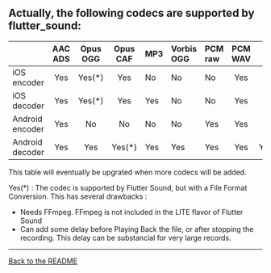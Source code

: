 ## Actually, the following codecs are supported by flutter_sound:

|                 | AAC ADS | Opus OGG | Opus CAF | MP3 | Vorbis OGG | PCM raw| PCM WAV | PCM AIFF | PCM CAF | FLAC | AAC MP4 |
| :-------------- | :-----: | :------: | :------: | :-- | :--------- | :--    | :-----: | :------: | :-----: | :--: | :-----: |
| iOS encoder     | Yes     |   Yes(*) | Yes      | No  | No         | No     | Yes     | No       | Yes     | Yes  | Yes     |
| iOS decoder     | Yes     |   Yes(*) | Yes      | Yes | No         | No     | Yes     | Yes      | Yes     | Yes  | Yes     |
| Android encoder | Yes     |   No     | No       | No  | No         | Yes    | Yes     | No       | No      | No   | No      |
| Android decoder | Yes     |   Yes    | Yes(*)   | Yes | Yes        | Yes    | Yes     | Yes(*)   | Yes(*)  | Yes  | Yes     |

This table will eventually be upgrated when more codecs will be added.

Yes(*) : The codec is supported by Flutter Sound, but with a File Format Conversion. This has several drawbacks :
- Needs FFmpeg. FFmpeg is not included in the LITE flavor of Flutter Sound
- Can add some delay before Playing Back the file, or after stopping the recording. This delay can be substancial for very large records.

-------------------------------------------------------------------------------------------------------------------------------------

[Back to the README](../README.md#flutter-sound)